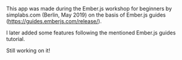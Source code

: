 This app was made during the Ember.js workshop for beginners by simplabs.com (Berlin, May 2019) on the basis of Ember.js guides (https://guides.emberjs.com/release/).

I later added some features following the mentioned Ember.js guides tutorial.

Still working on it!
